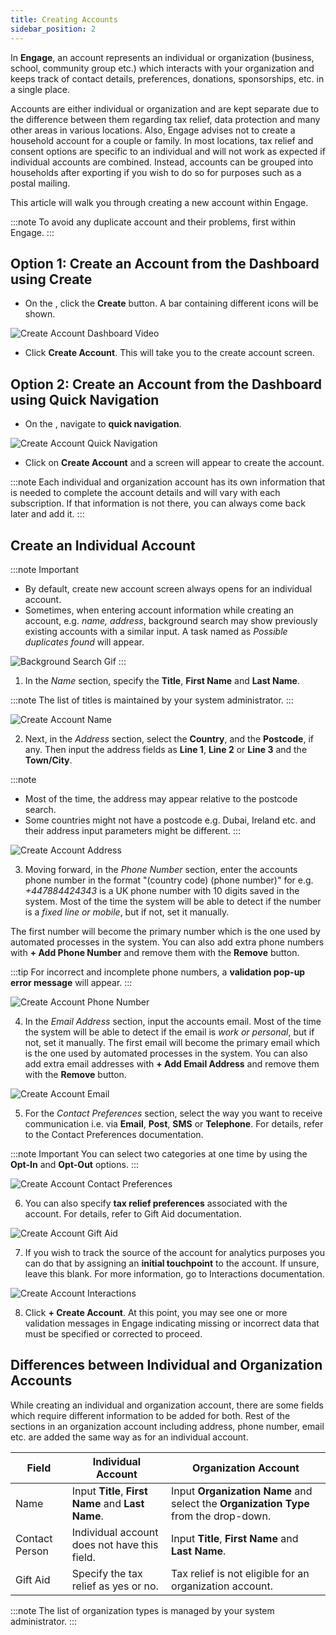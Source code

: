 ```yaml
---
title: Creating Accounts
sidebar_position: 2
---
```


In **Engage**, an account represents an individual or organization (business, school, community group etc.) which interacts with your organization and keeps track of contact details, preferences, donations, sponsorships, etc. in a single place.

Accounts are either individual or organization and are kept separate due to the difference between them regarding tax relief, data protection and many other areas in various locations. Also, Engage advises not to create a household account for a couple or family. In most locations, tax relief and consent options are specific to an individual and will not work as expected if individual accounts are combined. Instead, accounts can be grouped into households after exporting if you wish to do so for purposes such as a postal mailing. 

This article will walk you through creating a new account within Engage.

:::note
To avoid any duplicate account and their problems, first <K2Link route="docs/engage/accounts/searching-accounts/" text="search for an account" isInternal /> within Engage.
:::

## Option 1: Create an Account from the Dashboard using Create

- On the <K2Link route="dashboard" text="Engage dashboard" isEngage />, click the **Create** button. A bar containing different icons will be shown.

![Create Account Dashboard Video](create-account-dashboard.gif)

- Click **Create Account**. This will take you to the create account screen.

## Option 2: Create an Account from the Dashboard using Quick Navigation

- On the <K2Link route="dashboard" text="Engage dashboard" isEngage />, navigate to **quick navigation**.

![Create Account Quick Navigation](create-account-quick-navigation.png)

- Click on **Create Account** and a screen will appear to create the account.

:::note 
Each individual and organization account has its own information that is needed to complete the account details and will vary with each subscription. If that information is not there, you can always come back later and add it. 
:::

## Create an Individual Account

:::note Important  
- By default, create new account screen always opens for an individual account.
- Sometimes, when entering account information while creating an account, e.g. *name, address*, background search may show previously existing accounts with a similar input. A task named as *Possible duplicates found* will appear.

![Background Search Gif](1.gif)
:::

1. In the *Name* section, specify the **Title**, **First Name** and **Last Name**.

:::note
The list of titles is maintained by your system administrator. 
:::

![Create Account Name](create-account-1.png)

2. Next, in the *Address* section, select the **Country**, and the **Postcode**, if any. Then input the address fields as **Line 1**, **Line 2** or **Line 3** and the **Town/City**.

:::note
- Most of the time, the address may appear relative to the postcode search.
- Some countries might not have a postcode e.g. Dubai, Ireland etc. and their address input parameters might be different.
:::

![Create Account Address](create-account-2.png)

3. Moving forward, in the *Phone Number* section, enter the accounts phone number in the format "(country code) (phone number)" for e.g. *+447884424343* is a UK phone number with 10 digits saved in the system. Most of the time the system will be able to detect if the number is a *fixed line or mobile*, but if not, set it manually. 

The first number will become the primary number which is the one used by automated processes in the system. You can also add extra phone numbers with **+ Add Phone Number** and remove them with the **Remove** button. 

:::tip
For incorrect and incomplete phone numbers, a **validation pop-up error message** will appear.
:::

![Create Account Phone Number](create-account-3.png)

4. In the *Email Address* section, input the accounts email. Most of the time the system will be able to detect if the email is *work or personal*, but if not, set it manually. The first email will become the primary email which is the one used by automated processes in the system. You can also add extra email addresses with **+ Add Email Address** and remove them with the **Remove** button.

![Create Account Email](create-account-4.png)   

5. For the *Contact Preferences* section, select the way you want to receive communication i.e. via **Email**, **Post**, **SMS** or **Telephone**. For details, refer to the Contact Preferences documentation.

:::note Important
You can select two categories at one time by using the **Opt-In** and **Opt-Out** options.
:::

![Create Account Contact Preferences](create-account-6.png)

6. You can also specify **tax relief preferences** associated with the account. For details, refer to Gift Aid documentation.

![Create Account Gift Aid](create-account-7.png)

7. If you wish to track the source of the account for analytics purposes you can do that by assigning an **initial touchpoint** to the account. If unsure, leave this blank. For more information, go to Interactions documentation.  

![Create Account Interactions](create-account-8.png)

8.  Click **+ Create Account**. At this point, you may see one or more validation messages in Engage indicating missing or incorrect data that must be specified or corrected to proceed.

## Differences between Individual and Organization Accounts

While creating an individual and organization account, there are some fields which require different information to be added for both. Rest of the sections in an organization account including address, phone number, email etc. are added the same way as for an individual account.

| Field | Individual Account | Organization Account |
| ----- | ------------------ | -------------------- |
| Name | Input **Title**, **First Name** and **Last Name**. | Input **Organization Name** and select the **Organization Type** from the drop-down. |
| Contact Person | Individual account does not have this field. | Input **Title**, **First Name** and **Last Name**. |
| Gift Aid | Specify the tax relief as yes or no. | Tax relief is not eligible for an organization account. |

:::note
The list of organization types is managed by your system administrator.
:::







